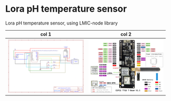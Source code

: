 # Lora pH temperature sensor
 Lora pH temperature sensor, using LMIC-node library

| col 1      | col 2      |
|------------|-------------|
| ![Alt text](img/Schematic.png?raw=true "Electronic design") | ![Alt text](img/T-BeamV1dot1.jpeg?raw=true "T-Beam v1.1") |



 
